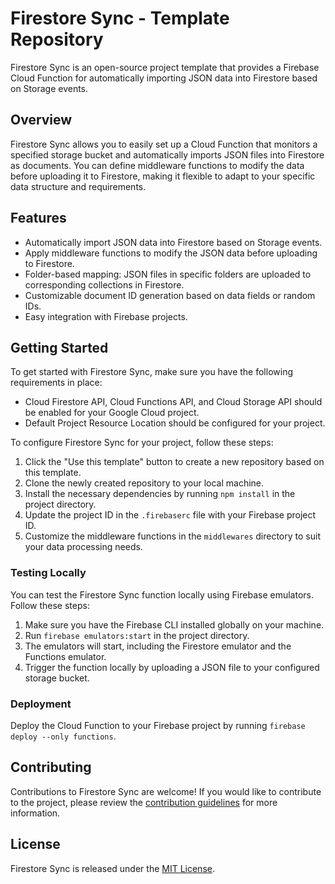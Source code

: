 # Firestore Sync - Template Repository

Firestore Sync is an open-source project template that provides a Firebase Cloud Function for automatically importing JSON data into Firestore based on Storage events.

## Overview

Firestore Sync allows you to easily set up a Cloud Function that monitors a specified storage bucket and automatically imports JSON files into Firestore as documents. You can define middleware functions to modify the data before uploading it to Firestore, making it flexible to adapt to your specific data structure and requirements.

## Features

- Automatically import JSON data into Firestore based on Storage events.
- Apply middleware functions to modify the JSON data before uploading to Firestore.
- Folder-based mapping: JSON files in specific folders are uploaded to corresponding collections in Firestore.
- Customizable document ID generation based on data fields or random IDs.
- Easy integration with Firebase projects.

## Getting Started

To get started with Firestore Sync, make sure you have the following requirements in place:

- Cloud Firestore API, Cloud Functions API, and Cloud Storage API should be enabled for your Google Cloud project.
- Default Project Resource Location should be configured for your project.

To configure Firestore Sync for your project, follow these steps:

1. Click the "Use this template" button to create a new repository based on this template.
2. Clone the newly created repository to your local machine.
3. Install the necessary dependencies by running `npm install` in the project directory.
4. Update the project ID in the `.firebaserc` file with your Firebase project ID.
5. Customize the middleware functions in the `middlewares` directory to suit your data processing needs.

### Testing Locally

You can test the Firestore Sync function locally using Firebase emulators. Follow these steps:

1. Make sure you have the Firebase CLI installed globally on your machine.
2. Run `firebase emulators:start` in the project directory.
3. The emulators will start, including the Firestore emulator and the Functions emulator.
4. Trigger the function locally by uploading a JSON file to your configured storage bucket.

### Deployment

Deploy the Cloud Function to your Firebase project by running `firebase deploy --only functions`.

## Contributing

Contributions to Firestore Sync are welcome! If you would like to contribute to the project, please review the [contribution guidelines](CONTRIBUTING.md) for more information.

## License

Firestore Sync is released under the [MIT License](LICENSE).
